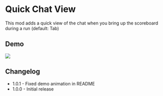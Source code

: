 # Quick Chat View
This mod adds a quick view of the chat when you bring up the scoreboard during a run (default: Tab)

## Demo
![](https://i.imgur.com/17ltTIo.gif)

## Changelog
* 1.0.1 - Fixed demo animation in README
* 1.0.0 - Initial release
